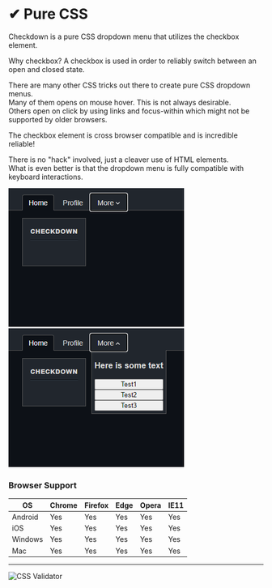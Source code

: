 # ✔ Pure CSS

Checkdown is a pure CSS dropdown menu that utilizes the checkbox element.
 
Why checkbox? A checkbox is used in order to reliably switch between an open and closed state.

There are many other CSS tricks out there to create pure CSS dropdown menus.<br/>
Many of them opens on mouse hover. This is not always desirable.<br/>
Others open on click by using links and focus-within which might not be supported by older browsers.<br/>

The checkbox element is cross browser compatible and is incredible reliable!

There is no "hack" involved, just a cleaver use of HTML elements.<br/>
What is even better is that the dropdown menu is fully compatible with keyboard interactions.

![keyboard focus](.readme/focus.png)
![dropdown menu](.readme/navbar.png)

### Browser Support

| OS         | Chrome  | Firefox  | Edge     | Opera | IE11 |
| -------- | ------- | -------- | -------- | ---- |  ---- |
| Android  | Yes     | Yes      | Yes      | Yes  |  Yes  | 
| iOS      | Yes     | Yes      | Yes      | Yes  |  Yes  | 
| Windows  | Yes     | Yes      | Yes      | Yes  |  Yes  | 
| Mac      | Yes     | Yes      | Yes      | Yes  |  Yes  | 


<hr/>

![CSS Validator](https://jigsaw.w3.org/css-validator/images/vcss-blue)
